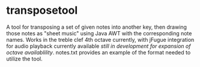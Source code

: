 # transposetool
A tool for transposing a set of given notes into another key, then drawing those notes as "sheet music" using Java AWT with the corresponding note names.
Works in the treble clef 4th octave currently, with jFugue integration for audio playback currently available *still in development for expansion of octave availablility*.
notes.txt provides an example of the format needed to utilize the tool.
